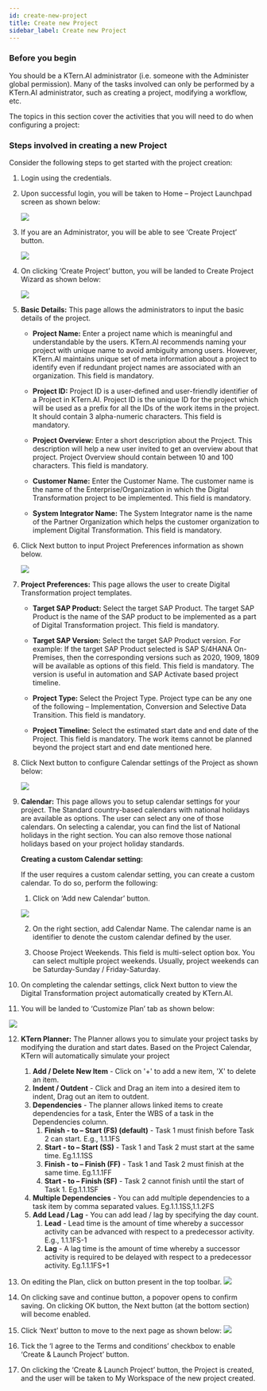 ```yaml
---
id: create-new-project
title: Create new Project
sidebar_label: Create new Project
---
```


### Before you begin

You should be a KTern.AI administrator (i.e. someone with the Administer global permission). Many of the tasks involved can only be performed by a KTern.AI administrator, such as creating a project, modifying a workflow, etc. 

The topics in this section cover the activities that you will need to do when configuring a project:

### Steps involved in creating a new Project

Consider the following steps to get started with the project creation:

1.	Login using the credentials.

2.	Upon successful login, you will be taken to Home – Project Launchpad screen as shown below:

    ![](https://storage.googleapis.com/ktern-docs-files/create-new-project-1.png)

3. If you are an Administrator, you will be able to see ‘Create Project’ button. 

    ![](https://storage.googleapis.com/ktern-docs-files/create-new-project-2.png)

4.	On clicking ‘Create Project’ button, you will be landed to Create Project Wizard as shown below:

    ![](https://storage.googleapis.com/ktern-docs-files/create-new-project-3.png)

5.	**Basic Details:** This page allows the administrators to input the basic details of the project.

    - **Project Name:** Enter a project name which is meaningful and understandable by the users. KTern.AI recommends naming your project with unique name to avoid ambiguity among users. However, KTern.AI maintains unique set of meta information about a project to identify even if redundant project names are associated with an organization. This field is mandatory. 

    - **Project ID:** Project ID is a user-defined and user-friendly identifier of a Project in KTern.AI. Project ID is the unique ID for the project which will be used as a prefix for all the IDs of the work items in the project. It should contain 3 alpha-numeric characters. This field is mandatory. 

    - **Project Overview:** Enter a short description about the Project. This description will help a new user invited to get an overview about that project. Project Overview should contain between 10 and 100 characters. This field is mandatory.

    - **Customer Name:** Enter the Customer Name. The customer name is the name of the Enterprise/Organization in which the Digital Transformation project to be implemented. This field is mandatory. 

    - **System Integrator Name:** The System Integrator name is the name of the Partner Organization which helps the customer organization to implement Digital Transformation. This field is mandatory.

6.	Click Next button to input Project Preferences information as shown below.

    ![](https://storage.googleapis.com/ktern-docs-files/create-new-project-4.png)

7.	**Project Preferences:** This page allows the user to create Digital Transformation project templates. 

    - **Target SAP Product:** Select the target SAP Product. The target SAP Product is the name of the SAP product to be implemented as a part of Digital Transformation project. This field is mandatory. 

    - **Target SAP Version:** Select the target SAP Product version. For example: If the target SAP Product selected is SAP S/4HANA On-Premises, then the corresponding versions such as 2020, 1909, 1809 will be available as options of this field. This field is mandatory. The version is useful in automation and SAP Activate based project timeline. 

    - **Project Type:** Select the Project Type. Project type can be any one of the following – Implementation, Conversion and Selective Data Transition. This field is mandatory. 

    - **Project Timeline:** Select the estimated start date and end date of the Project. This field is mandatory. The work items cannot be planned beyond the project start and end date mentioned here. 

8.	Click Next button to configure Calendar settings of the Project as shown below:

    ![](https://storage.googleapis.com/ktern-docs-files/create-new-project-5.png)

9.	**Calendar:** This page allows you to setup calendar settings for your project. The Standard country-based calendars with national holidays are available as options. The user can select any one of those calendars. On selecting a calendar, you can find the list of National holidays in the right section. You can also remove those national holidays based on your project holiday standards.

    **Creating a custom Calendar setting:**
    
    If the user requires a custom calendar setting, you can create a custom calendar. To do so, perform the following: 
    1.	Click on ‘Add new Calendar’ button.
    
    ![](https://storage.googleapis.com/ktern-docs-files/create-new-project-6.png)
    
    2.	On the right section, add Calendar Name. The calendar name is an identifier to denote the custom calendar defined by the user.
    
    3.	Choose Project Weekends. This field is multi-select option box. You can select multiple project weekends. Usually, project weekends can be Saturday-Sunday / Friday-Saturday.
    
10.	On completing the calendar settings, click Next button to view the Digital Transformation project automatically created by KTern.AI.

11.	You will be landed to ‘Customize Plan’ tab as shown below:

![](https://storage.googleapis.com/ktern-docs-files/create-new-project-7.png)

12.	**KTern Planner:** The Planner allows you to simulate your project tasks by modifying the duration and start dates. Based on the Project Calendar, KTern will automatically simulate your project
    1.	**Add / Delete New Item** - Click on '+' to add a new item, 'X' to delete an item.
    2.	**Indent / Outdent** - Click and Drag an item into a desired item to indent, Drag out an item to outdent.
    3.	**Dependencies** - The planner allows linked items to create dependencies for a task, Enter the WBS of a task in the Dependencies column.
        1.	**Finish - to – Start (FS) (default)** - Task 1 must finish before Task 2 can start. E.g., 1.1.1FS
        2.	**Start - to – Start (SS)** - Task 1 and Task 2 must start at the same time. Eg.1.1.1SS
        3.	**Finish - to – Finish (FF)** - Task 1 and Task 2 must finish at the same time. Eg.1.1.1FF
        4.	**Start - to – Finish (SF)** - Task 2 cannot finish until the start of Task 1. Eg.1.1.1SF
    4.	**Multiple Dependencies** - You can add multiple dependencies to a task item by comma separated values. Eg.1.1.1SS,1.1.2FS
    5.	**Add Lead / Lag** - You can add lead / lag by specifying the day count.
        1.	**Lead** - Lead time is the amount of time whereby a successor activity can be advanced with respect to a predecessor activity. E.g., 1.1.1FS-1
        2.	**Lag** - A lag time is the amount of time whereby a successor activity is required to be delayed with respect to a predecessor activity. Eg.1.1.1FS+1
        
13.	On editing the Plan, click on button present in the top toolbar.
    ![](https://storage.googleapis.com/ktern-docs-files/create-new-project-8.png)
    
14.	On clicking save and continue button, a popover opens to confirm saving. On clicking OK button, the Next button (at the bottom section) will become enabled. 

15.	 Click ‘Next’ button to move to the next page as shown below:
    ![](https://storage.googleapis.com/ktern-docs-files/create-new-project-9.png)

16.	Tick the ‘I agree to the Terms and conditions’ checkbox to enable ‘Create & Launch Project’ button.

17.	On clicking the ‘Create & Launch Project’ button, the Project is created, and the user will be taken to My Workspace of the new project created. 


    



